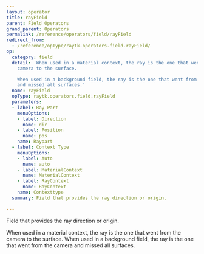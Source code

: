 ```yaml
---
layout: operator
title: rayField
parent: Field Operators
grand_parent: Operators
permalink: /reference/operators/field/rayField
redirect_from:
  - /reference/opType/raytk.operators.field.rayField/
op:
  category: field
  detail: 'When used in a material context, the ray is the one that went from the
    camera to the surface.

    When used in a background field, the ray is the one that went from the camera
    and missed all surfaces.'
  name: rayField
  opType: raytk.operators.field.rayField
  parameters:
  - label: Ray Part
    menuOptions:
    - label: Direction
      name: dir
    - label: Position
      name: pos
    name: Raypart
  - label: Context Type
    menuOptions:
    - label: Auto
      name: auto
    - label: MaterialContext
      name: MaterialContext
    - label: RayContext
      name: RayContext
    name: Contexttype
  summary: Field that provides the ray direction or origin.

---
```



Field that provides the ray direction or origin.

When used in a material context, the ray is the one that went from the camera to the surface.
When used in a background field, the ray is the one that went from the camera and missed all surfaces.